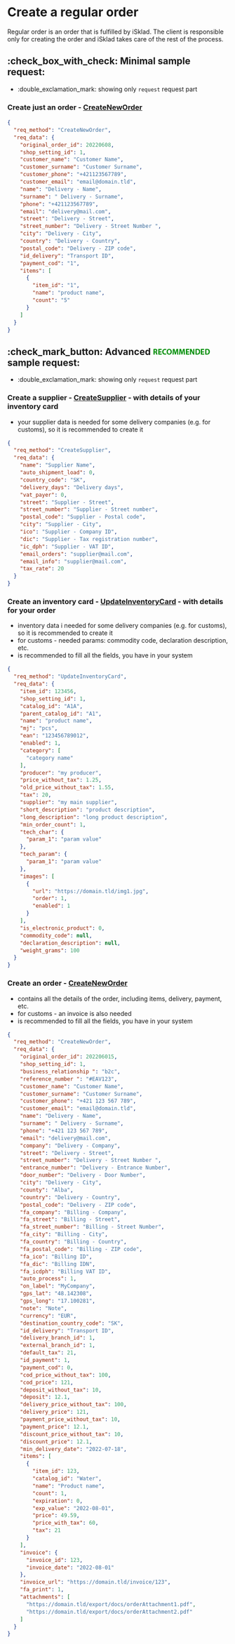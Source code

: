 # Create a regular order
Regular order is an order that is fulfilled by iSklad. The client is responsible only for creating the order and iSklad takes care of the rest of the process.

## :check_box_with_check: Minimal sample request:
- :double_exclamation_mark: showing only `request` request part
### Create just an order - [CreateNewOrder](../method-list/client-to-egon/CreateNewOrder.md)
```json
{
  "req_method": "CreateNewOrder",
  "req_data": {
    "original_order_id": 20220608,
    "shop_setting_id": 1,
    "customer_name": "Customer Name",
    "customer_surname": "Customer Surname",
    "customer_phone": "+421123567789",
    "customer_email": "email@domain.tld",
    "name": "Delivery - Name",
    "surname": " Delivery - Surname",
    "phone": "+421123567789",
    "email": "delivery@mail.com",
    "street": "Delivery - Street",
    "street_number": "Delivery - Street Number ",
    "city": "Delivery - City",
    "country": "Delivery - Country",
    "postal_code": "Delivery - ZIP code",
    "id_delivery": "Transport ID",
    "payment_cod": "1",
    "items": [
      {
        "item_id": "1",
        "name": "product name",
        "count": "5"
      }
    ]
  }
}
```

## :check_mark_button: Advanced ![recommended](../assets/images/recommended.png) sample request:
- :double_exclamation_mark: showing only `request` request part

### Create a supplier - [CreateSupplier](../method-list/client-to-egon/CreateSupplier.md) - with details of your inventory card
- your supplier data is needed for some delivery companies (e.g. for customs), so it is recommended to create it
```json
{
  "req_method": "CreateSupplier",
  "req_data": {
    "name": "Supplier Name",
    "auto_shipment_load": 0,
    "country_code": "SK",
    "delivery_days": "Delivery days",
    "vat_payer": 0,
    "street": "Supplier - Street",
    "street_number": "Supplier - Street number",
    "postal_code": "Supplier - Postal code",
    "city": "Supplier - City",
    "ico": "Supplier - Company ID",
    "dic": "Supplier - Tax registration number",
    "ic_dph": "Supplier - VAT ID",
    "email_orders": "supplier@mail.com",
    "email_info": "supplier@mail.com",
    "tax_rate": 20
  }
}
```
### Create an inventory card - [UpdateInventoryCard](../method-list/client-to-egon/UpdateInventoryCard.md) - with details for your order
- inventory data i needed for some delivery companies (e.g. for customs), so it is recommended to create it
- for customs - needed params: commodity code, declaration description, etc.
- is recommended to fill all the fields, you have in your system
```json
{
  "req_method": "UpdateInventoryCard",
  "req_data": {
    "item_id": 123456,
    "shop_setting_id": 1,
    "catalog_id": "A1A",
    "parent_catalog_id": "A1",
    "name": "product name",
    "mj": "pcs",
    "ean": "123456789012",
    "enabled": 1,
    "category": [
      "category name"
    ],
    "producer": "my producer",
    "price_without_tax": 1.25,
    "old_price_without_tax": 1.55,
    "tax": 20,
    "supplier": "my main supplier",
    "short_description": "product description",
    "long_description": "long product description",
    "min_order_count": 1,
    "tech_char": {
      "param_1": "param value"
    },
    "tech_param": {
      "param_1": "param value"
    },
    "images": [
      {
        "url": "https://domain.tld/img1.jpg",
        "order": 1,
        "enabled": 1
      }
    ],
    "is_electronic_product": 0,
    "commodity_code": null,
    "declaration_description": null,
    "weight_grams": 100
  }
}
```
### Create an order - [CreateNewOrder](../method-list/client-to-egon/CreateNewOrder.md)
- contains all the details of the order, including items, delivery, payment, etc.
- for customs - an invoice is also needed
- is recommended to fill all the fields, you have in your system
```json
{
  "req_method": "CreateNewOrder",
  "req_data": {
    "original_order_id": 202206015,
    "shop_setting_id": 1,
    "business_relationship ": "b2c",
    "reference_number ": "#EAV123",
    "customer_name": "Customer Name",
    "customer_surname": "Customer Surname",
    "customer_phone": "+421 123 567 789",
    "customer_email": "email@domain.tld",
    "name": "Delivery - Name",
    "surname": " Delivery - Surname",
    "phone": "+421 123 567 789",
    "email": "delivery@mail.com",
    "company": "Delivery - Company",
    "street": "Delivery - Street",
    "street_number": "Delivery - Street Number ",
    "entrance_number": "Delivery - Entrance Number",
    "door_number": "Delivery - Door Number",
    "city": "Delivery - City",
    "county": "Alba",
    "country": "Delivery - Country",
    "postal_code": "Delivery - ZIP code",
    "fa_company": "Billing - Company",
    "fa_street": "Billing - Street",
    "fa_street_number": "Billing - Street Number",
    "fa_city": "Billing - City",
    "fa_country": "Billing - Country",
    "fa_postal_code": "Billing - ZIP code",
    "fa_ico": "Billing ID",
    "fa_dic": "Billing IDN",
    "fa_icdph": "Billing VAT ID",
    "auto_process": 1,
    "on_label": "MyCompany",
    "gps_lat": "48.142308",
    "gps_long": "17.100281",
    "note": "Note",
    "currency": "EUR",
    "destination_country_code": "SK",
    "id_delivery": "Transport ID",
    "delivery_branch_id": 1,
    "external_branch_id": 1,
    "default_tax": 21,
    "id_payment": 1,
    "payment_cod": 0,
    "cod_price_without_tax": 100,
    "cod_price": 121,
    "deposit_without_tax": 10,
    "deposit": 12.1,
    "delivery_price_without_tax": 100,
    "delivery_price": 121,
    "payment_price_without_tax": 10,
    "payment_price": 12.1,
    "discount_price_without_tax": 10,
    "discount_price": 12.1,
    "min_delivery_date": "2022-07-18",
    "items": [
      {
        "item_id": 123,
        "catalog_id": "Water",
        "name": "Product name",
        "count": 1,
        "expiration": 0,
        "exp_value": "2022-08-01",
        "price": 49.59,
        "price_with_tax": 60,
        "tax": 21
      }
    ],
    "invoice": {
      "invoice_id": 123,
      "invoice_date": "2022-08-01"
    },
    "invoice_url": "https://domain.tld/invoice/123",
    "fa_print": 1,
    "attachments": [
      "https://domain.tld/export/docs/orderAttachment1.pdf",
      "https://domain.tld/export/docs/orderAttachment2.pdf"
    ]
  }
}
```